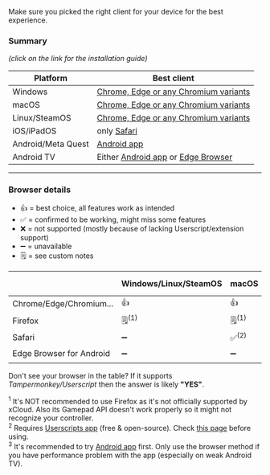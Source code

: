 Make sure you picked the right client for your device for the best experience.

### Summary
*(click on the link for the installation guide)*  

| Platform                      | Best client                                          |
|-------------------------------|------------------------------------------------------|
| Windows                       | [Chrome, Edge or any Chromium variants](chromium.md) |
| macOS                         | [Chrome, Edge or any Chromium variants](chromium.md) |
| Linux/SteamOS                 | [Chrome, Edge or any Chromium variants](chromium.md) |
| iOS/iPadOS                    | only [Safari](safari.md)                             |
| Android/Meta Quest            | [Android app](android.md)                        |
| Android TV                    | Either [Android app](android.md) or [Edge Browser](android-browser.md) |

---
### Browser details

- 👍 = best choice, all features work as intended
- ✅ = confirmed to be working, might miss some features
- ❌ = not supported (mostly because of lacking Userscript/extension support)
- ➖ = unavailable
- 🗒️ = see custom notes

|                                         | Windows/Linux/SteamOS | macOS            | Android/Android TV | iOS               |
|-----------------------------------------|:----------------------|:-----------------|:-------------------|:------------------|
| Chrome/Edge/Chromium...                 | 👍                    | 👍               | ❌                  | ❌               |
| Firefox                                 | 🗒️<sup>(1)</sup>      | 🗒️<sup>(1)</sup> | 🗒️<sup>(1)</sup>    | ❌               |
| Safari                                  | ➖                    | ✅<sup>(2)</sup> | ➖                  | ✅<sup>(2)</sup> |
| Edge Browser for Android                | ➖                    | ➖               | 👍<sup>(3)</sup>                  | ➖               |

Don't see your browser in the table? If it supports *Tampermonkey/Userscript* then the answer is likely **"YES"**.

<sup>1</sup> It's NOT recommended to use Firefox as it's not officially supported by xCloud. Also its Gamepad API doesn't work properly so it might not recognize your controller.  
<sup>2</sup> Requires [Userscripts app](https://apps.apple.com/us/app/userscripts/id1463298887) (free & open-source). Check [this page](https://github.com/redphx/better-xcloud/wiki/Using-with-Safari) before using.  
<sup>3</sup> It's recommended to try [Android app](android.md) first. Only use the browser method if you have performance problem with the app (especially on weak Android TV).
